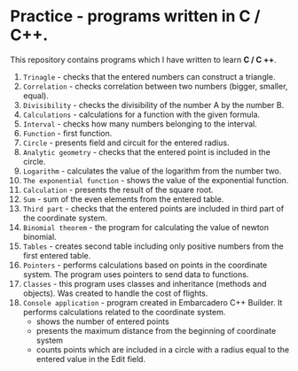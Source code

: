 # Practice - programs written in C / C++.

This repository contains programs which I have written to learn **C / C ++**.

1. ```Trinagle``` - checks that the entered numbers can construct a triangle.
2. `Correlation` - checks correlation between two numbers (bigger, smaller, equal).
3. `Divisibility` - checks the divisibility of the number A by the number B.
4. `Calculations` - calculations for a function with the given formula.
5. `Interval` - checks how many numbers belonging to the interval.
6. `Function` - first function.
7. `Circle` - presents field and circuit for the entered radius.
8. `Analytic geometry` - checks that the entered point is included in the circle.
9. `Logarithm` - calculates the value of the logarithm from the number two.
10. `The exponential function` - shows the value of the exponential function.
11. `Calculation` - presents the result of the square root.
12. `Sum` - sum of the even elements from the entered table.
13. `Third part` - checks that the entered points are included in third part of the 
coordinate system.
14. `Binomial theorem` - the program for calculating the value of newton binomial.
15. `Tables` - creates second table including only positive numbers from the first entered table.
16. `Pointers` - performs calculations based on points in the coordinate system.
The program uses pointers to send data to functions.
17. `Classes` - this program uses classes and inheritance (methods and objects). Was created to handle the cost of flights.
18. `Console application` - program created in Embarcadero C++ Builder. It performs calculations related to the coordinate system.
      - shows the number of entered points
      - presents the maximum distance from the beginning of coordinate system
      - counts points which are included in a circle with a radius equal to the entered value in the Edit field.
